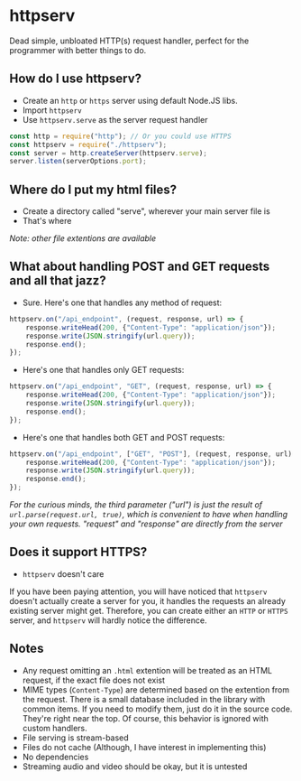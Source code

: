 # httpserv
Dead simple, unbloated HTTP(s) request handler, perfect for the programmer with better things to do.

## How do I use httpserv?

- Create an `http` or `https` server using default Node.JS libs.
- Import `httpserv`
- Use `httpserv.serve` as the server request handler

```js
const http = require("http"); // Or you could use HTTPS
const httpserv = require("./httpserv");
const server = http.createServer(httpserv.serve);
server.listen(serverOptions.port);
```

## Where do I put my html files?

- Create a directory called "serve", wherever your main server file is
- That's where

*Note: other file extentions are available*

## What about handling POST and GET requests and all that jazz?

- Sure. Here's one that handles any method of request:

```js
httpserv.on("/api_endpoint", (request, response, url) => {
    response.writeHead(200, {"Content-Type": "application/json"});
    response.write(JSON.stringify(url.query));
    response.end();
});
```

- Here's one that handles only GET requests:

```js
httpserv.on("/api_endpoint", "GET", (request, response, url) => {
    response.writeHead(200, {"Content-Type": "application/json"});
    response.write(JSON.stringify(url.query));
    response.end();
});
```

- Here's one that handles both GET and POST requests:

```js
httpserv.on("/api_endpoint", ["GET", "POST"], (request, response, url) => {
    response.writeHead(200, {"Content-Type": "application/json"});
    response.write(JSON.stringify(url.query));
    response.end();
});
```

*For the curious minds, the third parameter ("url") is just the result of `url.parse(request.url, true)`,
which is convenient to have when handling your own requests. "request" and "response" are directly
from the server*

## Does it support HTTPS?

- `httpserv` doesn't care

If you have been paying attention, you will have noticed that `httpserv` doesn't actually create
a server for you, it handles the requests an already existing server might get. Therefore, you
can create either an `HTTP` or `HTTPS` server, and `httpserv` will hardly notice the difference.

## Notes

- Any request omitting an `.html` extention will be treated as an HTML request, if the exact file does not exist
- MIME types (`Content-Type`) are determined based on the extention from the request. There is a small database
included in the library with common items. If you need to modify them, just do it in the source code.
They're right near the top. Of course, this behavior is ignored with custom handlers.
- File serving is stream-based
- Files do not cache (Although, I have interest in implementing this)
- No dependencies
- Streaming audio and video should be okay, but it is untested

